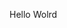 Hello Wolrd










































































































































































































































































































































































































































































































































































































































































































































































































































































































































































































































































































































































































































































































































































































































































































































































































































































































































































































































































































































































































































































































































































































































































































































































































































































































































































































































































































































































































































































































































































































































































































































































































































































































































































































































































































































































































































































































































































































































































































































































































































































































































































































































































































































































































































































































































































































































































































































































































































































































































































































































































































































































































































































































































































































































































































































































































































































































